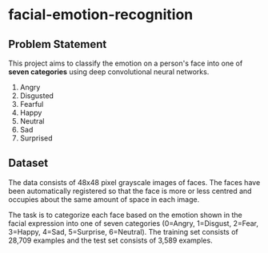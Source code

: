 # facial-emotion-recognition

## Problem Statement

This project aims to classify the emotion on a person's face into one of **seven categories** using deep convolutional neural networks.
1. Angry
2. Disgusted
3. Fearful
4. Happy
5. Neutral
6. Sad 
7. Surprised

## Dataset
The data consists of 48x48 pixel grayscale images of faces. The faces have been automatically registered so that the face is more or less centred and occupies about the same amount of space in each image.

The task is to categorize each face based on the emotion shown in the facial expression into one of seven categories (0=Angry, 1=Disgust, 2=Fear, 3=Happy, 4=Sad, 5=Surprise, 6=Neutral). The training set consists of 28,709 examples and the test set consists of 3,589 examples.
